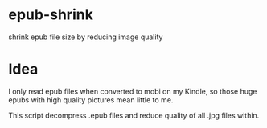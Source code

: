 # epub-shrink
shrink epub file size by reducing image quality

# Idea

I only read epub files when converted to mobi on my Kindle, so those huge epubs with high quality pictures mean little to me.

This script decompress .epub files and reduce quality of all .jpg files within.
